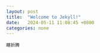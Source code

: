```yaml
---
layout: post
title:  "Welcome to Jekyll!"
date:   2024-05-11 11:08:45 +0800
categories: none
---
```


    瞎折腾
